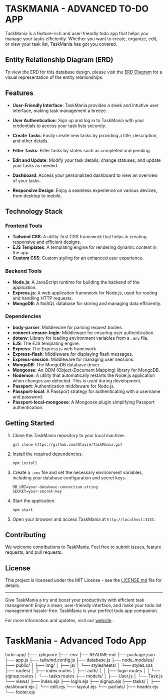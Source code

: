 # TASKMANIA - ADVANCED TO-DO APP

TaskMania is a feature-rich and user-friendly todo app that helps you manage your tasks efficiently. Whether you want to create, organize, edit, or view your task list, TaskMania has got you covered.

## Entity Relationship Diagram (ERD)

To view the ERD for this database design, please visit the [ERD Diagram](https://drawsql.app/teams/otavie/diagrams/taskmania) for a visual representation of the entity relationships.


## Features

- **User-Friendly Interface**: TaskMania provides a sleek and intuitive user interface, making task management a breeze.

- **User Authentication**: Sign up and log in to TaskMania with your credentials to access your task lists securely.

- **Create Tasks**: Easily create new tasks by providing a title, description, and other details.

- **Filter Tasks**: Filter tasks by states such as completed and pending.

- **Edit and Update**: Modify your task details, change statuses, and update your tasks as needed.

- **Dashboard**: Access your personalized dashboard to view an overview of your tasks.

- **Responsive Design**: Enjoy a seamless experience on various devices, from desktop to mobile.

## Technology Stack

### Frontend Tools

- **Tailwind CSS**: A utility-first CSS framework that helps in creating responsive and efficient designs.
- **EJS Templates**: A templating engine for rendering dynamic content in the app.
- **Custom CSS**: Custom styling for an enhanced user experience.

### Backend Tools

- **Node.js**: A JavaScript runtime for building the backend of the application.
- **Express.js**: A web application framework for Node.js, used for routing and handling HTTP requests.
- **MongoDB**: A NoSQL database for storing and managing data efficiently.

### Dependencies

- **body-parser**: Middleware for parsing request bodies.
- **connect-ensure-login**: Middleware for ensuring user authentication.
- **dotenv**: Library for loading environment variables from a `.env` file.
- **EJS**: The EJS templating engine.
- **Express**: The Express.js web framework.
- **Express-flash**: Middleware for displaying flash messages.
- **Express-session**: Middleware for managing user sessions.
- **MongoDB**: The MongoDB database driver.
- **Mongoose**: An ODM (Object-Document Mapping) library for MongoDB.
- **Nodemon**: A utility that automatically restarts the Node.js application when changes are detected. This is used during development.
- **Passport**: Authentication middleware for Node.js.
- **Passport-local**: A Passport strategy for authenticating with a username and password.
- **Passport-local-mongoose**: A Mongoose plugin simplifying Passport authentication.

## Getting Started

1. Clone the TaskMania repository to your local machine.

   ```
   git clone https://github.com/Otavie/TaskMania.git
   ```

2. Install the required dependencies.

   ```
   npm install
   ```

3. Create a `.env` file and set the necessary environment variables, including your database configuration and secret keys.

   ```
   DB_URI=your-database-connection-string
   SECRET=your-secret-key
   ```

4. Start the application.

   ```
   npm start
   ```

5. Open your browser and access TaskMania at `http://localhost:3131`.

## Contributing

We welcome contributions to TaskMania. Feel free to submit issues, feature requests, and pull requests.

## License

This project is licensed under the MIT License - see the [LICENSE.md](LICENSE.md) file for details.

---

Give TaskMania a try and boost your productivity with efficient task management! Enjoy a clean, user-friendly interface, and make your todo list management hassle-free. TaskMania is your perfect todo app companion.

For more information and updates, visit our [website](https://taskmania.onrender.com/).

# TaskMania - Advanced Todo App

todo-app/
├── .gitignore
├── .env
├── README.md
├── package.json
├── app.js
├── tailwind.config.js
├── database.js
├── node_modules/
├── public/
│ ├── img/
│ ├── js/
│ └── stylesheets/
│ └── styles.css
├── routes/
│ ├── index.routes
│ ├── auth/
│ │ ├── login.routes
│ │ └── signup.routes
│ └── tasks.routes
├── models/
│ ├── User.js
│ └── Task.js
└── views/
├── index.ejs
├── login.ejs
├── signup.ejs
├── tasks/
│ ├── dashboard.ejs
│ └── edit.ejs
└── layout.ejs
└── partials/
├── header.ejs
└── footer.ejs
